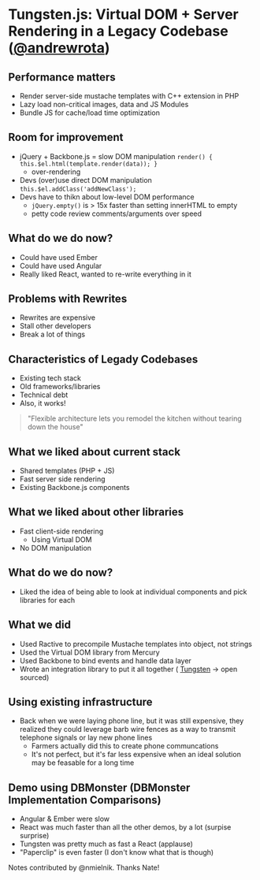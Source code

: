 # Tungsten.js: Virtual DOM + Server Rendering in a Legacy Codebase ([@andrewrota](http://twitter.com/andrewrota))



## Performance matters

* Render server-side mustache templates with C++ extension in PHP
* Lazy load non-critical images, data and JS Modules
* Bundle JS for cache/load time optimization



## Room for improvement

* jQuery + Backbone.js = slow DOM manipulation
`render() { this.$el.html(template.render(data)); }`
  * over-rendering
* Devs (over)use direct DOM manipulation
`this.$el.addClass('addNewClass');`
* Devs have to thikn about low-level DOM performance
  * `jQuery.empty()` is > 15x faster than setting innerHTML to empty
  * petty code review comments/arguments over speed



## What do we do now?

* Could have used Ember
* Could have used Angular
* Really liked React, wanted to re-write everything in it



## Problems with Rewrites

* Rewrites are expensive
* Stall other developers
* Break a lot of things



## Characteristics of Legady Codebases

* Existing tech stack
* Old frameworks/libraries
* Technical debt
* Also, it works!

> "Flexible architecture lets you remodel the kitchen without tearing down the house"



## What we liked about current stack

* Shared templates (PHP + JS)
* Fast server side rendering
* Existing Backbone.js components



## What we liked about other libraries

* Fast client-side rendering
  * Using Virtual DOM
* No DOM manipulation



## What do we do now?

* Liked the idea of being able to look at individual components and pick libraries for each

## What we did

* Used Ractive to precompile Mustache templates into object, not strings
* Used the Virtual DOM library from Mercury
* Used Backbone to bind events and handle data layer
* Wrote an integration library to put it all together ( [Tungsten](http://github.com/wayfair/tungstenjs) -> open sourced)



## Using existing infrastructure

* Back when we were laying phone line, but it was still expensive, they realized they could leverage barb wire fences as a way to transmit telephone signals or lay new phone lines
  * Farmers actually did this to create phone communcations
  * It's not perfect, but it's far less expensive when an ideal solution may be feasable for a long time



## Demo using DBMonster (DBMonster Implementation Comparisons)

* Angular & Ember were slow
* React was much faster than all the other demos, by a lot (surpise surprise)
* Tungsten was pretty much as fast a React (applause)
* "Paperclip" is even faster (I don't know what that is though)



Notes contributed by @nmielnik. Thanks Nate!
